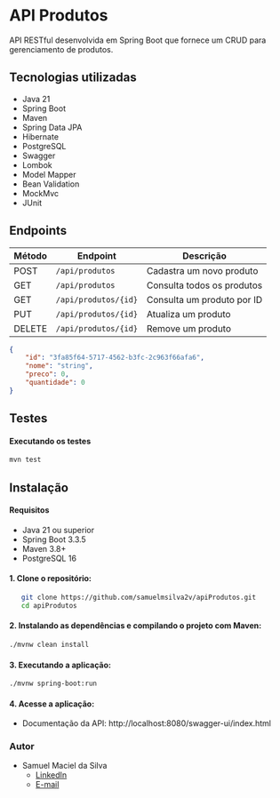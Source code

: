 # API Produtos
API RESTful desenvolvida em Spring Boot que fornece um CRUD para gerenciamento de produtos.

## Tecnologias utilizadas
- Java 21
- Spring Boot
- Maven
- Spring Data JPA
- Hibernate
- PostgreSQL
- Swagger
- Lombok
- Model Mapper
- Bean Validation
- MockMvc
- JUnit

## Endpoints 
| Método | Endpoint             | Descrição                   |
|--------|-----------------------|-----------------------------|
| POST   | `/api/produtos`      | Cadastra um novo produto      |
| GET    | `/api/produtos`      | Consulta todos os produtos   |
| GET    | `/api/produtos/{id}` | Consulta um produto por ID  |
| PUT    | `/api/produtos/{id}` | Atualiza um produto       |
| DELETE | `/api/produtos/{id}` | Remove um produto     |

```json
{
    "id": "3fa85f64-5717-4562-b3fc-2c963f66afa6",
    "nome": "string",
    "preco": 0,
    "quantidade": 0
}
```

## Testes
#### Executando os testes
```bash
mvn test
```

## Instalação

#### Requisitos
- Java 21 ou superior
- Spring Boot 3.3.5
- Maven 3.8+
- PostgreSQL 16

#### 1. Clone o repositório:
```bash
   git clone https://github.com/samuelmsilva2v/apiProdutos.git
   cd apiProdutos
```
#### 2. Instalando as dependências e compilando o projeto com Maven:
```bash
./mvnw clean install
```
#### 3. Executando a aplicação:
```bash
./mvnw spring-boot:run
```

#### 4. Acesse a aplicação:
  - Documentação da API: http://localhost:8080/swagger-ui/index.html

### Autor
- Samuel Maciel da Silva
  - [LinkedIn](https://www.linkedin.com/in/samuelmsilva2v/)
  - [E-mail](mailto:samuelmsilva@outlook.com.br)


